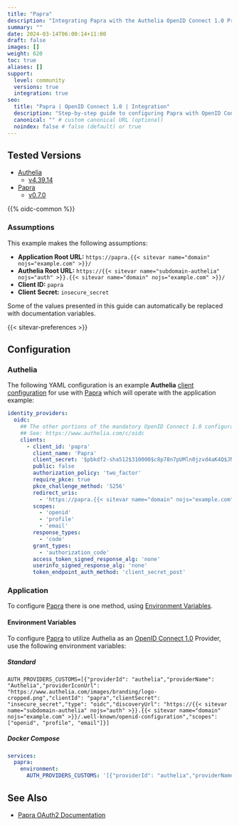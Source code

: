 ```yaml
---
title: "Papra"
description: "Integrating Papra with the Authelia OpenID Connect 1.0 Provider."
summary: ""
date: 2024-03-14T06:00:14+11:00
draft: false
images: []
weight: 620
toc: true
aliases: []
support:
  level: community
  versions: true
  integration: true
seo:
  title: "Papra | OpenID Connect 1.0 | Integration"
  description: "Step-by-step guide to configuring Papra with OpenID Connect 1.0 for secure SSO. Enhance your login flow using Authelia’s modern identity management."
  canonical: "" # custom canonical URL (optional)
  noindex: false # false (default) or true
---
```


## Tested Versions

- [Authelia]
  - [v4.39.14](https://github.com/authelia/authelia/releases/tag/v4.39.14)
- [Papra]
  - [v0.7.0](https://github.com/papra-hq/papra/releases/tag/%40papra%2Fapp-server%400.7.0)

{{% oidc-common %}}

### Assumptions

This example makes the following assumptions:

- __Application Root URL:__ `https://papra.{{< sitevar name="domain" nojs="example.com" >}}/`
- __Authelia Root URL:__ `https://{{< sitevar name="subdomain-authelia" nojs="auth" >}}.{{< sitevar name="domain" nojs="example.com" >}}/`
- __Client ID:__ `papra`
- __Client Secret:__ `insecure_secret`

Some of the values presented in this guide can automatically be replaced with documentation variables.

{{< sitevar-preferences >}}

## Configuration

### Authelia

The following YAML configuration is an example __Authelia__ [client configuration] for use with [Papra] which will
operate with the application example:

```yaml {title="configuration.yml"}
identity_providers:
  oidc:
    ## The other portions of the mandatory OpenID Connect 1.0 configuration go here.
    ## See: https://www.authelia.com/c/oidc
    clients:
      - client_id: 'papra'
        client_name: 'Papra'
        client_secret: '$pbkdf2-sha512$310000$c8p78n7pUMln0jzvd4aK4Q$JNRBzwAo0ek5qKn50cFzzvE9RXV88h1wJn5KGiHrD0YKtZaR/nCb2CJPOsKaPK0hjf.9yHxzQGZziziccp6Yng'  # The digest of 'insecure_secret'.
        public: false
        authorization_policy: 'two_factor'
        require_pkce: true
        pkce_challenge_method: 'S256'
        redirect_uris:
          - 'https://papra.{{< sitevar name="domain" nojs="example.com" >}}/api/v2/users/oidc/callback'
        scopes:
          - 'openid'
          - 'profile'
          - 'email'
        response_types:
          - 'code'
        grant_types:
          - 'authorization_code'
        access_token_signed_response_alg: 'none'
        userinfo_signed_response_alg: 'none'
        token_endpoint_auth_method: 'client_secret_post'
```

### Application

To configure [Papra] there is one method, using [Environment Variables](#environment-variables).

#### Environment Variables

To configure [Papra] to utilize Authelia as an [OpenID Connect 1.0] Provider, use the following environment variables:

##### Standard

```shell {title=".env"}
AUTH_PROVIDERS_CUSTOMS=[{"providerId": "authelia","providerName": "Authelia","providerIconUrl": "https://www.authelia.com/images/branding/logo-cropped.png","clientId": "papra","clientSecret": "insecure_secret","type": "oidc","discoveryUrl": "https://{{< sitevar name="subdomain-authelia" nojs="auth" >}}.{{< sitevar name="domain" nojs="example.com" >}}/.well-known/openid-configuration","scopes": ["openid", "profile", "email"]}]
```

##### Docker Compose

```yaml {title="compose.yml"}
services:
  papra:
    environment:
      AUTH_PROVIDERS_CUSTOMS: '[{"providerId": "authelia","providerName": "Authelia","providerIconUrl": "https://www.authelia.com/images/branding/logo-cropped.png","clientId": "papra","clientSecret": "insecure_secret","pkce": true,"type": "oidc","discoveryUrl": "https://{{< sitevar name="subdomain-authelia" nojs="auth" >}}.{{< sitevar name="domain" nojs="example.com" >}}/.well-known/openid-configuration","scopes": ["openid", "profile", "email"]}]'
```

## See Also

- [Papra OAuth2 Documentation](https://docs.papra.app/guides/setup-custom-oauth2-providers/)

[Papra]: https://papra.app/
[Authelia]: https://www.authelia.com
[OpenID Connect 1.0]: ../../introduction.md
[client configuration]: ../../../../configuration/identity-providers/openid-connect/clients.md
